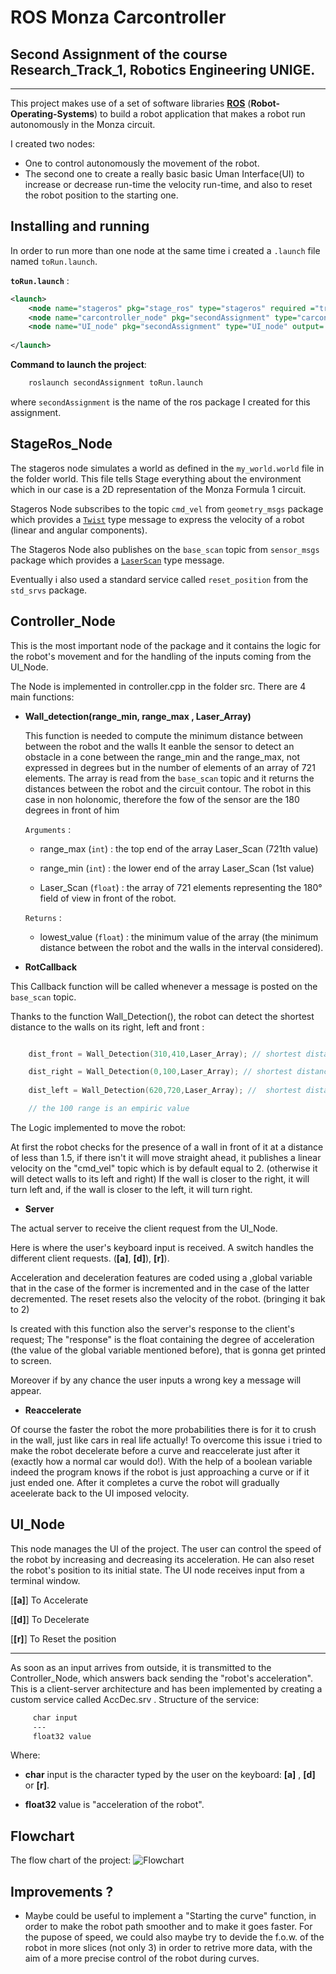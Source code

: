 # ROS Monza Carcontroller 
## Second Assignment of the course Research_Track_1, Robotics Engineering UNIGE.

-----------------------

This project makes use of a set of software libraries [__ROS__](http://wiki.ros.org) (__Robot-Operating-Systems__) to build a robot application that makes a robot run autonomously in the Monza circuit.

I created two nodes: 
* One to control autonomously the movement of the robot.
* The second one to create a really basic basic Uman Interface(UI) to increase or decrease run-time the velocity run-time, and also to reset the robot position to the starting one.

Installing and running  
-----------------------

In order to run more than one node at the same time i created a `.launch` file named `toRun.launch`.

__`toRun.launch`__ : 
```xml
<launch>	
	<node name="stageros" pkg="stage_ros" type="stageros" required ="true" args = "$(find secondAssignment)/world/my_world.world"/>
	<node name="carcontroller_node" pkg="secondAssignment" type="carcontroller_node" output="screen"  required="true"/>
	<node name="UI_node" pkg="secondAssignment" type="UI_node" output= "screen" required="true"/>
	
</launch>
```

__Command to launch the project__:

```bash
	roslaunch secondAssignment toRun.launch
```
where `secondAssignment` is the name of the ros package I created for this assignment.

StageRos_Node
-------------
The stageros node simulates a world as defined in the `my_world.world` file in the folder world. This file tells Stage everything about the environment which in our case is a 2D representation of the Monza Formula 1 circuit.

Stageros Node subscribes to the topic `cmd_vel` from `geometry_msgs` package which provides a [`Twist`](https://docs.ros.org/en/api/geometry_msgs/html/msg/Twist.html) type message to express the velocity of a robot (linear and angular components).

The Stageros Node also publishes on the `base_scan` topic from `sensor_msgs` package which provides a [`LaserScan`](https://docs.ros.org/en/api/sensor_msgs/html/msg/LaserScan.html) type message. 

Eventually i also used a standard service called `reset_position` from the `std_srvs` package. 

Controller_Node 
---------------

This is the most important node of the package and it contains the logic for the robot's movement and for the handling of the inputs coming from the UI_Node. 

The Node is implemented in controller.cpp in the folder src.
There are 4 main functions:

 * __Wall_detection(range_min, range_max , Laser_Array)__

	 This function is needed to compute the minimum distance between between the robot and the walls 
	 It eanble the sensor to detect an obstacle in a cone between the range_min and the range_max, not expressed in degrees but in the number of elements of an array of 721 elements. The array is read from the `base_scan` topic and it returns the distances between the robot and the circuit contour. The robot in this case in non holonomic, therefore the fow of the sensor are the 180 degrees in front of him

   	`Arguments` :

   	* range_max (`int`) : the top end of the array Laser_Scan (721th value)

	* range_min (`int`) : the lower end of the array Laser_Scan (1st value)

   	* Laser_Scan (`float`) : the array of 721 elements representing the 180° field of view in front of the robot.

   	`Returns` :

   	* lowest_value (`float`) : the minimum value of the array (the minimum distance between the robot and the walls in the interval considered).

* __RotCallback__

This Callback function will be called whenever a message is posted on the `base_scan` topic.

Thanks to the function Wall_Detection(), the robot can detect the shortest distance to the walls on its right, left and front :

``` C

	dist_front = Wall_Detection(310,410,Laser_Array); // shortest distance to wall on its front

	dist_right = Wall_Detection(0,100,Laser_Array); // shortest distance to wall on its right 
	
	dist_left = Wall_Detection(620,720,Laser_Array); //  shortest distance to wall on its left 

	// the 100 range is an empiric value


```

The Logic implemented to move the robot:

At first the robot checks for the presence of a wall in front of it at a distance of less than 1.5, if there isn't it will move straight ahead, it publishes a linear velocity on the "cmd_vel" topic which is by default equal to 2. (otherwise it will detect walls to its left and right)
If the wall is closer to the right, it will turn left and, if the wall is closer to the left, it will turn right.

* __Server__

The actual server to receive the client request from the UI_Node.

Here is where the user's keyboard input is received. A switch handles the different client requests. (__[a]__, __[d]__), __[r]__).

Acceleration and deceleration features are coded using a ,global variable that in the case of the former is incremented and in the case of the latter decremented.
The reset resets also the velocity of the robot. (bringing it bak to 2)

Is created with this function also the server's response to the client's request;
The "response" is the float containing the degree of acceleration (the value of the global variable mentioned before), that is gonna get printed to screen.

Moreover if  by any chance the user inputs a wrong key a message will appear.

* __Reaccelerate__

Of course the faster the robot the more probabilities there is for it to crush in the wall, just like cars in real life actually! To overcome this issue i tried to make the robot decelerate before a curve and reaccelerate just after it (exactly how a normal car would do!). With the help of a boolean variable indeed the program knows if the robot is just approaching a curve or if it just ended one. After it completes a curve the robot will gradually aceelerate back to the UI imposed velocity.


UI_Node 
-------

This node manages the UI of the project. 
The user can control the speed of the robot by increasing and decreasing its acceleration. 
He can also reset the robot's position to its initial state.
The UI node receives input from a terminal window.

[__[a]__]   To Accelerate

[__[d]__]  To Decelerate

[__[r]__]   To Reset the position


------

As soon as an input arrives from outside, it is transmitted to the Controller_Node, which answers back sending the "robot's acceleration".
This is a client-server architecture and has been implemented by creating a custom service called AccDec.srv . 
Structure of the service:
``` xml
     char input
     ---
     float32 value
```
Where:
* __char__ input is the character typed by the user on the keyboard: __[a]__ , __[d]__ or __[r]__.

* __float32__ value is "acceleration of the robot". 


Flowchart
----------------------

The flow chart of the project: 
![Flowchart](https://user-images.githubusercontent.com/91626281/155983707-c7c9f24f-6264-47e2-8e85-4478951a45ac.png)


Improvements ?
----------------------
- Maybe could be useful to implement a "Starting the curve" function, in order to make the robot path smoother and to make it goes faster.
For the pupose of speed, we could also maybe try to devide the f.o.w. of the robot in more slices (not only 3) in order to retrive more data, with the aim of a more precise control of the robot during curves.



